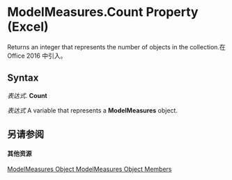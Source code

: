
# ModelMeasures.Count Property (Excel)

Returns an integer that represents the number of objects in the collection.在 Office 2016 中引入。


## Syntax

 _表达式_. **Count**

 _表达式_ A variable that represents a **ModelMeasures** object.


## 另请参阅


#### 其他资源


[ModelMeasures Object ](b0edac9a-e10d-ec51-d9e7-6fa8a29dcda8.md)
[ModelMeasures Object Members](http://msdn.microsoft.com/library/10475bee-fae3-7248-b904-d3f58f478969%28Office.15%29.aspx)